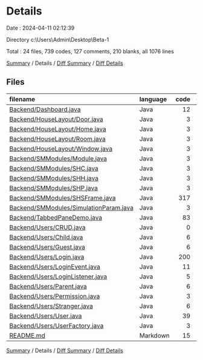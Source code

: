 # Details

Date : 2024-04-11 02:12:39

Directory c:\\Users\\Admin\\Desktop\\Beta-1

Total : 24 files,  739 codes, 127 comments, 210 blanks, all 1076 lines

[Summary](results.md) / Details / [Diff Summary](diff.md) / [Diff Details](diff-details.md)

## Files
| filename | language | code | comment | blank | total |
| :--- | :--- | ---: | ---: | ---: | ---: |
| [Backend/Dashboard.java](/Backend/Dashboard.java) | Java | 12 | 1 | 2 | 15 |
| [Backend/HouseLayout/Door.java](/Backend/HouseLayout/Door.java) | Java | 3 | 0 | 3 | 6 |
| [Backend/HouseLayout/Home.java](/Backend/HouseLayout/Home.java) | Java | 3 | 0 | 3 | 6 |
| [Backend/HouseLayout/Room.java](/Backend/HouseLayout/Room.java) | Java | 3 | 0 | 3 | 6 |
| [Backend/HouseLayout/Window.java](/Backend/HouseLayout/Window.java) | Java | 3 | 0 | 3 | 6 |
| [Backend/SMModules/Module.java](/Backend/SMModules/Module.java) | Java | 3 | 0 | 3 | 6 |
| [Backend/SMModules/SHC.java](/Backend/SMModules/SHC.java) | Java | 3 | 0 | 3 | 6 |
| [Backend/SMModules/SHH.java](/Backend/SMModules/SHH.java) | Java | 3 | 0 | 3 | 6 |
| [Backend/SMModules/SHP.java](/Backend/SMModules/SHP.java) | Java | 3 | 0 | 3 | 6 |
| [Backend/SMModules/SHSFrame.java](/Backend/SMModules/SHSFrame.java) | Java | 317 | 0 | 52 | 369 |
| [Backend/SMModules/SimulationParam.java](/Backend/SMModules/SimulationParam.java) | Java | 3 | 0 | 3 | 6 |
| [Backend/TabbedPaneDemo.java](/Backend/TabbedPaneDemo.java) | Java | 83 | 6 | 17 | 106 |
| [Backend/Users/CRUD.java](/Backend/Users/CRUD.java) | Java | 0 | 93 | 26 | 119 |
| [Backend/Users/Child.java](/Backend/Users/Child.java) | Java | 6 | 1 | 3 | 10 |
| [Backend/Users/Guest.java](/Backend/Users/Guest.java) | Java | 6 | 0 | 1 | 7 |
| [Backend/Users/Login.java](/Backend/Users/Login.java) | Java | 200 | 16 | 45 | 261 |
| [Backend/Users/LoginEvent.java](/Backend/Users/LoginEvent.java) | Java | 11 | 8 | 8 | 27 |
| [Backend/Users/LoginListener.java](/Backend/Users/LoginListener.java) | Java | 5 | 0 | 1 | 6 |
| [Backend/Users/Parent.java](/Backend/Users/Parent.java) | Java | 6 | 1 | 3 | 10 |
| [Backend/Users/Permission.java](/Backend/Users/Permission.java) | Java | 3 | 0 | 3 | 6 |
| [Backend/Users/Stranger.java](/Backend/Users/Stranger.java) | Java | 6 | 1 | 1 | 8 |
| [Backend/Users/User.java](/Backend/Users/User.java) | Java | 39 | 0 | 5 | 44 |
| [Backend/Users/UserFactory.java](/Backend/Users/UserFactory.java) | Java | 3 | 0 | 3 | 6 |
| [README.md](/README.md) | Markdown | 15 | 0 | 13 | 28 |

[Summary](results.md) / Details / [Diff Summary](diff.md) / [Diff Details](diff-details.md)